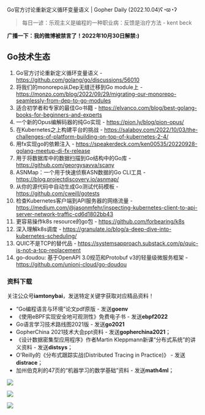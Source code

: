 Go官方讨论重新定义循环变量语义 | Gopher Daily (2022.10.04)ʕ◔ϖ◔ʔ

>每日一谚：乐观主义是编程的一种职业病：反馈是治疗方法 - kent beck

**广播一下：我的微博被禁言了！2022年10月30日解禁:)**
 
## Go技术生态

1. Go官方讨论重新定义循环变量语义 - https://github.com/golang/go/discussions/56010
2. 将我们的monorepo从Dep无缝迁移到Go module上 - https://monzo.com/blog/2022/09/29/migrating-our-monorepo-seamlessly-from-dep-to-go-modules
3. 适合初学者和专家的最佳Go书籍  - https://elvanco.com/blog/best-golang-books-for-beginners-and-experts
4. 一个新的Opus编解码器的纯Go实现 - https://pion.ly/blog/pion-opus/
5. 在Kubernetes之上构建平台的挑战 - https://salaboy.com/2022/10/03/the-challenges-of-platform-building-on-top-of-kubernetes-2-4/
6. 用fx实现go的依赖注入 - https://speakerdeck.com/ken00535/20220928-golang-meetup-di-fx-release
7. 用于将数据库中的数据扫描到Go结构中的Go库 - https://github.com/georgysavva/scany
8. ASNMap：一个用于快速侦察ASN数据的Go CLI工具 - https://blog.projectdiscovery.io/asnmap/
9. 从你的源代码中自动生成Go测试代码模板 - https://github.com/cweill/gotests
10. 检查Kubernetes客户端到API服务器的网络流量 - https://medium.com/@jasonmfehr/inspecting-kubernetes-client-to-api-server-network-traffic-cd6d1802bb43
11. 更容易操作k8s resource的go包 - https://github.com/forbearing/k8s
12. 深入理解k8s调度 - https://granulate.io/blog/a-deep-dive-into-kubernetes-scheduling/
13. QUIC不是TCP的替代品 - https://systemsapproach.substack.com/p/quic-is-not-a-tcp-replacement
14. go-doudou: 基于OpenAPI 3.0规范和Protobuf v3的轻量级微服务框架 - https://github.com/unionj-cloud/go-doudou

### 资料下载

关注公众号**iamtonybai**，发送特定关键字获取对应精品资料！

* “Go编程语言与环境”论文pdf原版 - 发送**goenv**
* 《使用eBPF实现安全地可观测性》免费电子书 - 发送**ebpf2022**
* Go语言学习技术路线图2021版 - 发送**go2021**
* GopherChina 2021技术大会ppt资料 - 发送**gopherchina2021**；
* 《设计数据密集型应用程序》作者Martin Kleppmann新课“分布式系统”的讲义资料 - 发送**distsys**；
* O'Reilly的《分布式跟踪实战(Distributed Tracing in Practice)》 - 发送**distrace**；
* 加州伯克利的47页的“机器学习的数学基础”资料 - 发送**math4ml**；

![](https://mmbiz.qpic.cn/mmbiz_png/cH6WzfQ94mb54jsFJZ3Knmz8obUsf3PBShthmdSw5E01TcYmUReGkj0BWpxHak1HlnlzHvLmKax53YSGr7aNlA/0?wx_fmt=png)

![](https://mmbiz.qpic.cn/mmbiz_png/cH6WzfQ94mZsOgPXTXZgWiaE03ib9r9WFJXC6xJCA5Y6VSesOZqlGxYfODibvR7UPGxiaM7SZZNQZkRtggPXEfBdwQ/0?wx_fmt=png)

![](https://mmbiz.qpic.cn/mmbiz_png/cH6WzfQ94mb54jsFJZ3Knmz8obUsf3PBrSoqeMvoWCticN2cpU64fJ0FYQdXJhP7ia7WRh8628uOAsQYeE2NibRRw/0?wx_fmt=png)

